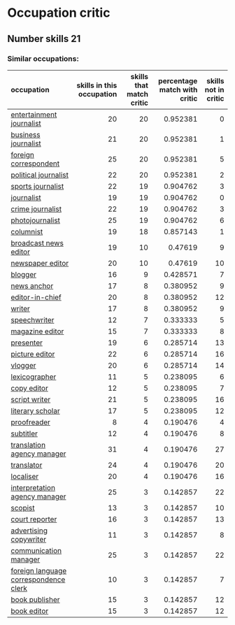 # Occupation critic
## Number skills 21
### Similar occupations:
| occupation                                                                        |   skills in this occupation |   skills that match critic |   percentage match with critic |   skills not in critic |
|:----------------------------------------------------------------------------------|----------------------------:|---------------------------:|-------------------------------:|-----------------------:|
| [entertainment journalist](entertainment_journalist.md)                           |                          20 |                         20 |                       0.952381 |                      0 |
| [business journalist](business_journalist.md)                                     |                          21 |                         20 |                       0.952381 |                      1 |
| [foreign correspondent](foreign_correspondent.md)                                 |                          25 |                         20 |                       0.952381 |                      5 |
| [political journalist](political_journalist.md)                                   |                          22 |                         20 |                       0.952381 |                      2 |
| [sports journalist](sports_journalist.md)                                         |                          22 |                         19 |                       0.904762 |                      3 |
| [journalist](journalist.md)                                                       |                          19 |                         19 |                       0.904762 |                      0 |
| [crime journalist](crime_journalist.md)                                           |                          22 |                         19 |                       0.904762 |                      3 |
| [photojournalist](photojournalist.md)                                             |                          25 |                         19 |                       0.904762 |                      6 |
| [columnist](columnist.md)                                                         |                          19 |                         18 |                       0.857143 |                      1 |
| [broadcast news editor](broadcast_news_editor.md)                                 |                          19 |                         10 |                       0.47619  |                      9 |
| [newspaper editor](newspaper_editor.md)                                           |                          20 |                         10 |                       0.47619  |                     10 |
| [blogger](blogger.md)                                                             |                          16 |                          9 |                       0.428571 |                      7 |
| [news anchor](news_anchor.md)                                                     |                          17 |                          8 |                       0.380952 |                      9 |
| [editor-in-chief](editor-in-chief.md)                                             |                          20 |                          8 |                       0.380952 |                     12 |
| [writer](writer.md)                                                               |                          17 |                          8 |                       0.380952 |                      9 |
| [speechwriter](speechwriter.md)                                                   |                          12 |                          7 |                       0.333333 |                      5 |
| [magazine editor](magazine_editor.md)                                             |                          15 |                          7 |                       0.333333 |                      8 |
| [presenter](presenter.md)                                                         |                          19 |                          6 |                       0.285714 |                     13 |
| [picture editor](picture_editor.md)                                               |                          22 |                          6 |                       0.285714 |                     16 |
| [vlogger](vlogger.md)                                                             |                          20 |                          6 |                       0.285714 |                     14 |
| [lexicographer](lexicographer.md)                                                 |                          11 |                          5 |                       0.238095 |                      6 |
| [copy editor](copy_editor.md)                                                     |                          12 |                          5 |                       0.238095 |                      7 |
| [script writer](script_writer.md)                                                 |                          21 |                          5 |                       0.238095 |                     16 |
| [literary scholar](literary_scholar.md)                                           |                          17 |                          5 |                       0.238095 |                     12 |
| [proofreader](proofreader.md)                                                     |                           8 |                          4 |                       0.190476 |                      4 |
| [subtitler](subtitler.md)                                                         |                          12 |                          4 |                       0.190476 |                      8 |
| [translation agency manager](translation_agency_manager.md)                       |                          31 |                          4 |                       0.190476 |                     27 |
| [translator](translator.md)                                                       |                          24 |                          4 |                       0.190476 |                     20 |
| [localiser](localiser.md)                                                         |                          20 |                          4 |                       0.190476 |                     16 |
| [interpretation agency manager](interpretation_agency_manager.md)                 |                          25 |                          3 |                       0.142857 |                     22 |
| [scopist](scopist.md)                                                             |                          13 |                          3 |                       0.142857 |                     10 |
| [court reporter](court_reporter.md)                                               |                          16 |                          3 |                       0.142857 |                     13 |
| [advertising copywriter](advertising_copywriter.md)                               |                          11 |                          3 |                       0.142857 |                      8 |
| [communication manager](communication_manager.md)                                 |                          25 |                          3 |                       0.142857 |                     22 |
| [foreign language correspondence clerk](foreign_language_correspondence_clerk.md) |                          10 |                          3 |                       0.142857 |                      7 |
| [book publisher](book_publisher.md)                                               |                          15 |                          3 |                       0.142857 |                     12 |
| [book editor](book_editor.md)                                                     |                          15 |                          3 |                       0.142857 |                     12 |
